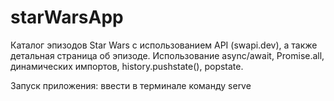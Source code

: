 # starWarsApp
Каталог эпизодов Star Wars с использованием API (swapi.dev), а также детальная страница об эпизоде.
Использование async/await, Promise.all, динамических импортов, history.pushstate(), popstate.


Запуск приложения:
ввести в терминале команду 
serve
